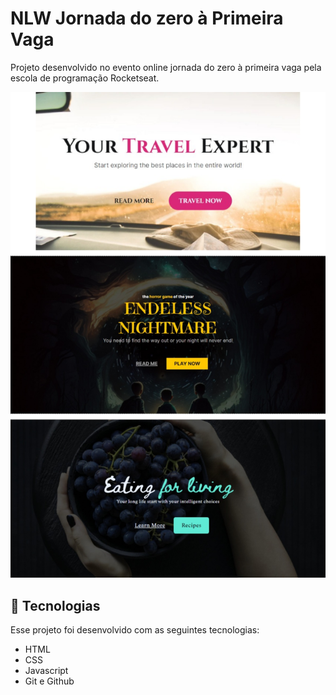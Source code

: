 # NLW Jornada do zero à Primeira Vaga

Projeto desenvolvido no evento online jornada do zero à primeira vaga pela escola de programação Rocketseat.

<div align="center">
  <img alt="Jornada a primeira vaga" src="jornada-img.png">
</div>


## 🚀 Tecnologias

Esse projeto foi desenvolvido com as seguintes tecnologias:

- HTML
- CSS
- Javascript
- Git e Github